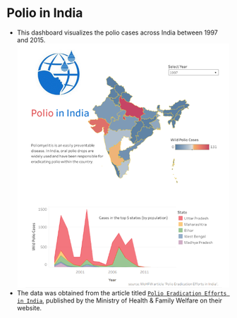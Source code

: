 # Polio in India

- This dashboard visualizes the polio cases across India between 1997 and 2015.
![alt text](polio-dashboard.png)
- The data was obtained from the article titled [```Polio Eradication Efforts in India```](https://main.mohfw.gov.in/sites/default/files/Pulse%20Polio%20Programme.pdf), published by the Ministry of Health & Family Welfare on their website.
